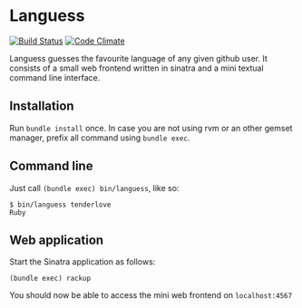 # Languess

[![Build Status](https://travis-ci.org/defsprite/languess.png)](https://travis-ci.org/defsprite/languess) [![Code Climate](https://codeclimate.com/github/defsprite/languess.png)](https://codeclimate.com/github/defsprite/languess)

Languess guesses the favourite language of any given github user. It consists of a small web frontend written in sinatra and a mini textual command line interface.

## Installation

Run `bundle install` once. In case you are not using rvm or an other gemset manager, prefix all command using `bundle exec`.


## Command line

Just call `(bundle exec) bin/languess`, like so:

```
$ bin/languess tenderlove
Ruby
```

## Web application

Start the Sinatra application as follows:

```
(bundle exec) rackup
```

You should now be able to access the mini web frontend on `localhost:4567`


